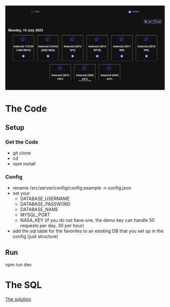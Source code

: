 ![image of UI](./asteroids_UI.png)

# The Code

## Setup

### Get the Code
- git clone
- cd
- npm install

### Config
- rename /src/server/config/config.example -> config.json
- set your
  - DATABASE_USERNAME
  - DATABASE_PASSWORD
  - DATABASE_NAME
  - MYSQL_PORT
  - NASA_KEY (if you do not have one, the demo key can handle 50 requests per day, 30 per hour)
- add the sql table for the favorites to an existing DB that you set up in the config (just structure)

## Run
npm run dev

# The SQL

[The solution](sql_challenge.md)

